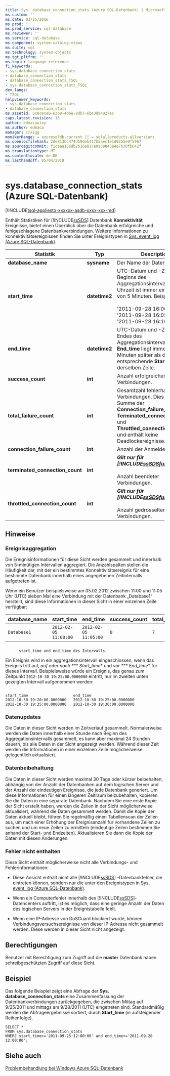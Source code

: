 ```yaml
---
title: Sys. database_connection_stats (Azure SQL-Datenbank) | Microsoft Docs
ms.custom: ''
ms.date: 03/25/2016
ms.prod: ''
ms.prod_service: sql-database
ms.reviewer: ''
ms.service: sql-database
ms.component: system-catalog-views
ms.suite: sql
ms.technology: system-objects
ms.tgt_pltfrm: ''
ms.topic: language-reference
f1_keywords:
- sys.database_connection_stats
- database_connection_stats
- database_connection_stats_TSQL
- sys.database_connection_stats_TSQL
dev_langs:
- TSQL
helpviewer_keywords:
- sys.database_connection_stats
- database_connection_stats
ms.assetid: 5c8cece0-63b0-4dee-8db7-6b43d94027ec
caps.latest.revision: 13
author: edmacauley
ms.author: edmaca
manager: craigg
monikerRange: = azuresqldb-current || = sqlallproducts-allversions
ms.openlocfilehash: 2de813bc474d59deb417b5aec1e1d02b5e9f5967
ms.sourcegitcommit: f1caaa156db2b16e817e0a3884394e7b30fb642f
ms.translationtype: MT
ms.contentlocale: de-DE
ms.lasthandoff: 05/04/2018
---
```

# <a name="sysdatabaseconnectionstats-azure-sql-database"></a>sys.database_connection_stats (Azure SQL-Datenbank)
[!INCLUDE[tsql-appliesto-xxxxxx-asdb-xxxx-xxx-md](../../includes/tsql-appliesto-xxxxxx-asdb-xxxx-xxx-md.md)]

  Enthält Statistiken für [!INCLUDE[ssSDS](../../includes/sssds-md.md)] Datenbank **Konnektivität** Ereignisse, bietet einen Überblick über die Datenbank erfolgreiche und fehlgeschlagene Datenbankverbindungen. Weitere Informationen zu konnektivitätsereignissen finden Sie unter Ereignistypen in [Sys. event_log &#40;Azure SQL-Datenbank&#41;](../../relational-databases/system-catalog-views/sys-event-log-azure-sql-database.md).  
  
|Statistik|Typ|Description|  
|---------------|----------|-----------------|  
|**database_name**|**sysname**|Der Name der Datenbank.|  
|**start_time**|**datetime2**|UTC-Datum und -Zeit des Beginns des Aggregationsintervalls. Die Uhrzeit ist immer ein Vielfaches von 5 Minuten. Beispiel:<br /><br /> '2011-09-28 16:00:00'<br />'2011-09-28 16:05:00'<br />'2011-09-28 16:10:00'|  
|**end_time**|**datetime2**|UTC-Datum und -Zeit des Endes des Aggregationsintervalls. **End_time** liegt immer genau 5 Minuten später als die entsprechende **Start_time** in derselben Zeile.|  
|**success_count**|**int**|Anzahl erfolgreicher Verbindungen.|  
|**total_failure_count**|**int**|Gesamtzahl fehlerhafter Verbindungen. Dies ist die Summe der **Connection_failure_count**, **Terminated_connection_count**, und **Throttled_connection_count**, und enthält keine Deadlockereignisse.|  
|**connection_failure_count**|**int**|Anzahl der Anmeldefehler.|  
|**terminated_connection_count**|**int**|***Gilt nur für [!INCLUDE[ssSDSfull](../../includes/sssdsfull-md.md)] v11.***<br /><br /> Anzahl beendeter Verbindungen.|  
|**throttled_connection_count**|**int**|***Gilt nur für [!INCLUDE[ssSDSfull](../../includes/sssdsfull-md.md)] v11.***<br /><br /> Anzahl gedrosselter Verbindungen.|  
  
## <a name="remarks"></a>Hinweise  
  
### <a name="event-aggregation"></a>Ereignisaggregation  
 Die Ereignisinformationen für diese Sicht werden gesammelt und innerhalb von 5-minütigen Intervallen aggregiert. Die Anzahlspalten stellen die Häufigkeit dar, mit der ein bestimmtes Konnektivitätsereignis für eine bestimmte Datenbank innerhalb eines angegebenen Zeitintervalls aufgetreten ist.  
  
 Wenn ein Benutzer beispielsweise am 05.02.2012 zwischen 11:00 und 11:05 Uhr (UTC) sieben Mal eine Verbindung mit der Datenbank „Database1“ herstellt, sind diese Informationen in dieser Sicht in einer einzelnen Zeile verfügbar:  
  
|**database_name**|**start_time**|**end_time**|**success_count**|**total_failure_count**|**connection_failure_count**|**terminated_connection_count**|**throttled_connection_count**|  
|------------------------|---------------------|-------------------|------------------------|-------------------------------|------------------------------------|---------------------------------------|--------------------------------------|  
|`Database1`|`2012-02-05 11:00:00`|`2012-02-05 11:05:00`|`0`|`7`|`7`|`0`|`0`|  
  
### <a name="interval-starttime-and-endtime"></a>
          start_time und end_time des Intervalls  
 Ein Ereignis wird in ein aggregationsintervall eingeschlossen, wenn das Ereignis tritt auf, *auf* oder *nach *** Start_time** und *vor *** End_time** für dieses Intervall. Beispielsweise würde ein Ereignis, das genau zum Zeitpunkt `2012-10-30 19:25:00.0000000` eintritt, nur im zweiten unten gezeigten Intervall aufgenommen werden:  
  
```  
  
start_time                    end_time  
2012-10-30 19:20:00.0000000   2012-10-30 19:25:00.0000000  
2012-10-30 19:25:00.0000000   2012-10-30 19:30:00.0000000  
```  
  
### <a name="data-updates"></a>Datenupdates  
 Die Daten in dieser Sicht werden im Zeitverlauf gesammelt. Normalerweise werden die Daten innerhalb einer Stunde nach Beginn des Aggregationsintervalls gesammelt, es kann aber maximal 24 Stunden dauern, bis alle Daten in der Sicht angezeigt werden. Während dieser Zeit werden die Informationen in einer einzelnen Zeile möglicherweise gelegentlich aktualisiert.  
  
### <a name="data-retention"></a>Datenbeibehaltung  
 Die Daten in dieser Sicht werden maximal 30 Tage oder kürzer beibehalten, abhängig von der Anzahl der Datenbanken auf dem logischen Server und der Anzahl der eindeutigen Ereignisse, die jede Datenbank generiert. Um diese Informationen für einen längeren Zeitraum beizubehalten, kopieren Sie die Daten in eine separate Datenbank. Nachdem Sie eine erste Kopie der Sicht erstellt haben, werden die Zeilen in der Sicht möglicherweise aktualisiert, während die Daten gesammelt werden. Damit die Kopie der Daten aktuell bleibt, führen Sie regelmäßig einen Tabellenscan der Zeilen aus, um nach einer Erhöhung der Ereignisanzahl für vorhandene Zeilen zu suchen und um neue Zeilen zu ermitteln (eindeutige Zeilen bestimmen Sie anhand der Start- und Endzeiten). Aktualisieren Sie dann die Kopie der Daten mit diesen Änderungen.  
  
### <a name="errors-not-included"></a>Fehler nicht enthalten  
 Diese Sicht enthält möglicherweise nicht alle Verbindungs- und Fehlerinformationen:  
  
-   Diese Ansicht enthält nicht alle [!INCLUDE[ssSDS](../../includes/sssds-md.md)] -Datenbankfehler, die eintreten können, sondern nur die unter den Ereignistypen in [Sys. event_log &#40;Azure SQL-Datenbank&#41;](../../relational-databases/system-catalog-views/sys-event-log-azure-sql-database.md).  
  
-   Wenn ein Computerfehler innerhalb des [!INCLUDE[ssSDS](../../includes/sssds-md.md)]-Datencenters auftritt, ist es möglich, dass eine geringe Anzahl der Daten des logischen Servers in der Ereignistabelle fehlt.  
  
-   Wenn eine IP-Adresse von DoSGuard blockiert wurde, können Verbindungsversuchsereignisse von dieser IP-Adresse nicht gesammelt werden. Diese werden in dieser Sicht nicht angezeigt.  
  
## <a name="permissions"></a>Berechtigungen  
 Benutzer mit Berechtigung zum Zugriff auf die **master** Datenbank haben schreibgeschützten Zugriff auf diese Sicht.  
  
## <a name="example"></a>Beispiel  
 Das folgende Beispiel zeigt eine Abfrage der **Sys. database_connection_stats** eine Zusammenfassung der Datenbankverbindungen zurückgegeben, die zwischen Mittag auf 9/25/2011 und mittags am 9/28/2011 (UTC) eingetreten sind. Standardmäßig werden die Abfrageergebnisse sortiert, durch **Start_time** (in aufsteigender Reihenfolge).  
  
```  
SELECT *  
FROM sys.database_connection_stats   
WHERE start_time>='2011-09-25:12:00:00' and end_time<='2011-09-28 12:00:00';  
```  
  
## <a name="see-also"></a>Siehe auch  
 [Problembehandlung bei Windows Azure SQL-Datenbank](http://msdn.microsoft.com/library/windowsazure/ee730906.aspx)  
  
  
